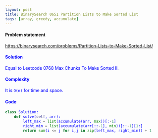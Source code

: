 ```yaml
---
layout: post
title: BinarySearch 0651 Partition Lists to Make Sorted List
tags: [array, greedy, accumulate]
---
```


#### Problem statement

<a href="https://binarysearch.com/problems/Partition-Lists-to-Make-Sorted-List/"> <font color = blue>https://binarysearch.com/problems/Partition-Lists-to-Make-Sorted-List/

#### Solution
Equal to Leetcode 0768 Max Chunks To Make Sorted II.

#### Complexity
It is `O(n)` for time and space.

#### Code
```python
class Solution:
    def solve(self, arr):
        left_max = list(accumulate(arr, max))[:-1]
        right_min = list(accumulate(arr[::-1], min))[::-1][1:]
        return sum(i <= j for i,j in zip(left_max, right_min)) + 1
```
